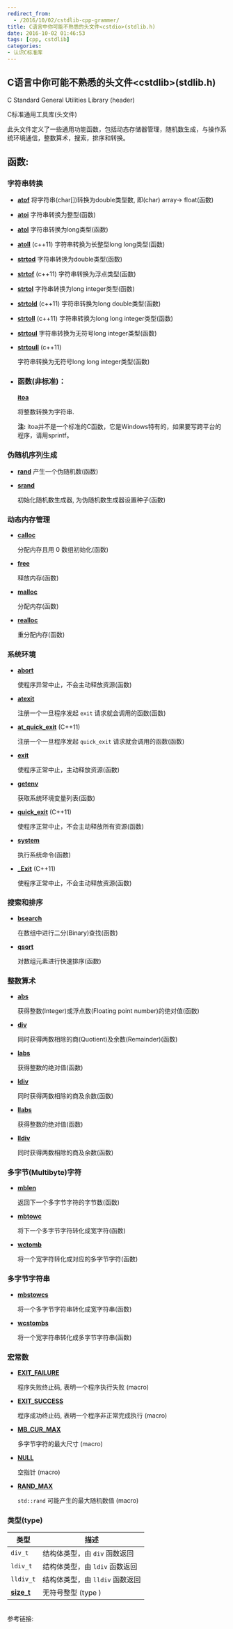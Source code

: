 ```yaml
---
redirect_from:
  - /2016/10/02/cstdlib-cpp-grammer/
title: C语言中你可能不熟悉的头文件<cstdio>(stdlib.h)
date: 2016-10-02 01:46:53
tags: [cpp, cstdlib]
categories: 
- 认识C标准库
---
```


## **C语言中你可能不熟悉的头文件&lt;cstdlib&gt;(stdlib.h)**

C Standard General Utilities Library (header)

C标准通用工具库(头文件)

此头文件定义了一些通用功能函数，包括动态存储器管理，随机数生成，与操作系统环境通信，整数算术，搜索，排序和转换。 

## 函数:

### 字符串转换

- [**atof**](http://www.cplusplus.com/reference/cstdlib/atof/)
  将字符串(char[])转换为double类型数, 即(char) array-> float(函数)

- [**atoi**](http://www.cplusplus.com/reference/cstdlib/atoi/)
  字符串转换为整型(函数)

- [**atol**](http://www.cplusplus.com/reference/cstdlib/atol/)
  字符串转换为long类型(函数)

- [**atoll**](http://www.cplusplus.com/reference/cstdlib/atoll/) (c++11)
  字符串转换为长整型long long类型(函数)

- [**strtod**](http://www.cplusplus.com/reference/cstdlib/strtod/)
  字符串转换为double类型(函数)

- [**strtof**](http://www.cplusplus.com/reference/cstdlib/strtof/) (c++11)
  字符串转换为浮点类型(函数)

- [**strtol**](http://www.cplusplus.com/reference/cstdlib/strtol/)
  字符串转换为long integer类型(函数)

- [**strtold**](http://www.cplusplus.com/reference/cstdlib/strtold/) (c++11)
  字符串转换为long double类型(函数)

- [**strtoll**](http://www.cplusplus.com/reference/cstdlib/strtoll/) (c++11)
  字符串转换为long long integer类型(函数)

- [**strtoul**](http://www.cplusplus.com/reference/cstdlib/strtoul/)
  字符串转换为无符号long integer类型(函数)

- [**strtoull**](http://www.cplusplus.com/reference/cstdlib/strtoull/) (c++11)

  字符串转换为无符号long long integer类型(函数)

- ### 函数(非标准)：

  [**itoa**](http://www.cplusplus.com/reference/cstdlib/itoa/)

  将整数转换为字符串.

  **注:** itoa并不是一个标准的C函数，它是Windows特有的，如果要写跨平台的程序，请用sprintf。

### 伪随机序列生成

- [**rand**](http://www.cplusplus.com/reference/cstdlib/rand/)
  产生一个伪随机数(函数)

- [**srand**](http://www.cplusplus.com/reference/cstdlib/srand/)

  初始化随机数生成器, 为伪随机数生成器设置种子(函数)

### 动态内存管理

- [**calloc**](http://www.cplusplus.com/reference/cstdlib/calloc/)

  分配内存且用 0 数组初始化(函数)

- [**free**](http://www.cplusplus.com/reference/cstdlib/free/)

  释放内存(函数)

- [**malloc**](http://www.cplusplus.com/reference/cstdlib/malloc/)

  分配内存(函数)

- [**realloc**](http://www.cplusplus.com/reference/cstdlib/realloc/)

  重分配内存(函数)

### 系统环境

- [**abort**](http://www.cplusplus.com/reference/cstdlib/abort/)

  使程序异常中止，不会主动释放资源(函数)

- [**atexit**](http://www.cplusplus.com/reference/cstdlib/atexit/)

  注册一个一旦程序发起 `exit` 请求就会调用的函数(函数)

- [**at_quick_exit**](http://www.cplusplus.com/reference/cstdlib/at_quick_exit/) (C++11)

  注册一个一旦程序发起 `quick_exit` 请求就会调用的函数(函数)

- [**exit**](http://www.cplusplus.com/reference/cstdlib/exit/)

  使程序正常中止，主动释放资源(函数)

- [**getenv**](http://www.cplusplus.com/reference/cstdlib/getenv/)

  获取系统环境变量列表(函数)

- [**quick_exit**](http://www.cplusplus.com/reference/cstdlib/quick_exit/) (C++11)

  使程序正常中止，不会主动释放所有资源(函数)

- [**system**](http://www.cplusplus.com/reference/cstdlib/system/)

  执行系统命令(函数)

- [**_Exit**](http://www.cplusplus.com/reference/cstdlib/_Exit/) (C++11)

  使程序正常中止，不会主动释放资源(函数)

### 搜索和排序

- [**bsearch**](http://www.cplusplus.com/reference/cstdlib/bsearch/)

  在数组中进行二分(Binary)查找(函数)

- [**qsort**](http://www.cplusplus.com/reference/cstdlib/qsort/)

  对数组元素进行快速排序(函数)

### 整数算术

- [**abs**](http://www.cplusplus.com/reference/cstdlib/abs/)

  获得整数(Integer)或浮点数(Floating point number)的绝对值(函数)

- [**div**](http://www.cplusplus.com/reference/cstdlib/div/)

  同时获得两数相除的商(Quotient)及余数(Remainder)(函数)

- [**labs**](http://www.cplusplus.com/reference/cstdlib/labs/)

  获得整数的绝对值(函数)

- [**ldiv**](http://www.cplusplus.com/reference/cstdlib/ldiv/)

  同时获得两数相除的商及余数(函数)

- [**llabs**](http://www.cplusplus.com/reference/cstdlib/llabs/)

  获得整数的绝对值(函数)

- [**lldiv**](http://www.cplusplus.com/reference/cstdlib/lldiv/)

  同时获得两数相除的商及余数(函数)

### 多字节(Multibyte)字符

- [**mblen**](http://www.cplusplus.com/reference/cstdlib/mblen/)

  返回下一个多字节字符的字节数(函数)

- [**mbtowc**](http://www.cplusplus.com/reference/cstdlib/mbtowc/)

  将下一个多字节字符转化成宽字符(函数)

- [**wctomb**](http://www.cplusplus.com/reference/cstdlib/wctomb/)

  将一个宽字符转化成对应的多字节字符(函数)

### 多字节字符串

- [**mbstowcs**](http://www.cplusplus.com/reference/cstdlib/mbstowcs/)

  将一个多字节字符串转化成宽字符串(函数)

- [**wcstombs**](http://www.cplusplus.com/reference/cstdlib/wcstombs/)

  将一个宽字符串转化成多字节字符串(函数)

### 宏常数

- [**EXIT_FAILURE**](http://www.cplusplus.com/reference/cstdlib/EXIT_FAILURE/)

  程序失败终止码, 表明一个程序执行失败 (macro)

- [**EXIT_SUCCESS**](http://www.cplusplus.com/reference/cstdlib/EXIT_SUCCESS/)

  程序成功终止码, 表明一个程序非正常完成执行 (macro)

- [**MB_CUR_MAX**](http://www.cplusplus.com/reference/cstdlib/MB_CUR_MAX/)

  多字节字符的最大尺寸 (macro)

- [**NULL**](http://www.cplusplus.com/reference/cstdlib/NULL/)

  空指针 (macro)

- [**RAND_MAX**](http://www.cplusplus.com/reference/cstdlib/RAND_MAX/)

  `std::rand` 可能产生的最大随机数值 (macro)

### 类型(type)

| 类型                                       | 描述                   |
| ---------------------------------------- | -------------------- |
| `div_t`                                  | 结构体类型，由 `div` 函数返回   |
| `ldiv_t`                                 | 结构体类型，由 `ldiv` 函数返回  |
| `lldiv_t`                                | 结构体类型，由 `lldiv` 函数返回 |
| [**size_t**](http://www.cplusplus.com/reference/cstddef/size_t/) | 无符号整型 (type )        |
<br>
参考链接: <http://www.cplusplus.com/reference/cstdlib/>
